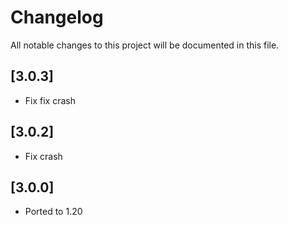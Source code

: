 # Changelog

All notable changes to this project will be documented in this file.

## [3.0.3]

- Fix fix crash

## [3.0.2]

- Fix crash

## [3.0.0]

- Ported to 1.20